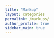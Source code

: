 ```yaml
---
title: "Markup"
layout: categories
permalink: /markups/
author_profile: true
sidebar_main: true
---
```

